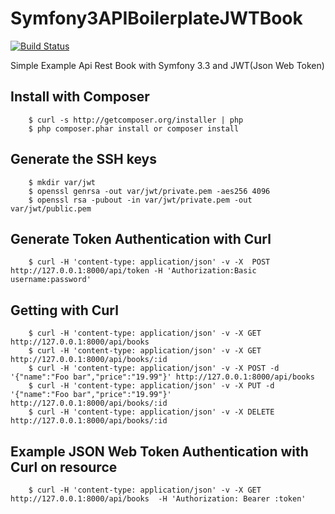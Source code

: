# Symfony3APIBoilerplateJWTBook

[![Build Status](https://travis-ci.org/Tony133/Symfony3APIBoilerplateJWTBook.svg?branch=master)](https://travis-ci.org/Tony133/Symfony3APIBoilerplateJWTBook)

Simple Example Api Rest Book with Symfony 3.3 and JWT(Json Web Token)

## Install with Composer

```
    $ curl -s http://getcomposer.org/installer | php
    $ php composer.phar install or composer install
```
## Generate the SSH keys

```
	$ mkdir var/jwt 
	$ openssl genrsa -out var/jwt/private.pem -aes256 4096 
	$ openssl rsa -pubout -in var/jwt/private.pem -out var/jwt/public.pem
```

## Generate Token Authentication with Curl

```
	$ curl -H 'content-type: application/json' -v -X  POST http://127.0.0.1:8000/api/token -H 'Authorization:Basic username:password'
```

## Getting with Curl 

```
    $ curl -H 'content-type: application/json' -v -X GET http://127.0.0.1:8000/api/books 
    $ curl -H 'content-type: application/json' -v -X GET http://127.0.0.1:8000/api/books/:id
    $ curl -H 'content-type: application/json' -v -X POST -d '{"name":"Foo bar","price":"19.99"}' http://127.0.0.1:8000/api/books 
    $ curl -H 'content-type: application/json' -v -X PUT -d '{"name":"Foo bar","price":"19.99"}' http://127.0.0.1:8000/api/books/:id
    $ curl -H 'content-type: application/json' -v -X DELETE http://127.0.0.1:8000/api/books/:id
```

## Example JSON Web Token Authentication with Curl on resource 

```
    $ curl -H 'content-type: application/json' -v -X GET http://127.0.0.1:8000/api/books  -H 'Authorization: Bearer :token' 
```
